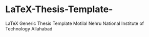 # LaTeX-Thesis-Template-
LaTeX Generic Thesis Template Motilal Nehru National Institute of Technology Allahabad
